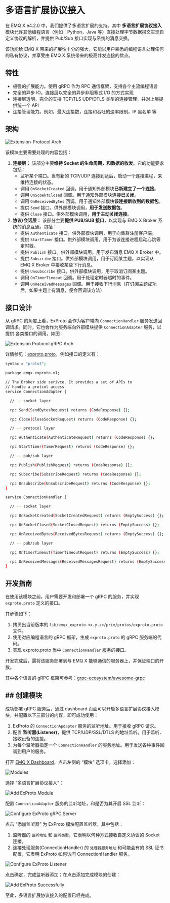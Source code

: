 # 多语言扩展协议接入

在 EMQ X e4.2.0 中，我们提供了多语言扩展的支持。其中 **多语言扩展协议接入** 模块允许其他编程语言（例如：Python，Java 等）直接处理字节数据报文实现自定义协议的解析，并提供 Pub/Sub 接口实现与系统的消息交换。

该功能给 EMQ X 带来的扩展性十分的强大，它能以用户熟悉的编程语言处理任何的私有协议，并享受由 EMQ X 系统带来的极高并发连接的优点。

## 特性

* 极强的扩展能力。使用 gRPC 作为 RPC 通信框架，支持各个主流编程语言
* 完全的异步 IO。连接层以完全的异步非阻塞式 I/O 的方式实现
* 连接层透明。完全的支持 TCP\TLS UDP\DTLS 类型的连接管理，并对上层提供统一个 API
* 连接管理能力。例如，最大连接数，连接和吞吐的速率限制，IP 黑名单 等

## 架构

![Extension-Protocol Arch](../.gitbook/assets/exproto-arch.jpg)

该模块主要需要处理的内容包括：

1. **连接层：** 该部分主要**维持 Socket 的生命周期，和数据的收发**。它的功能要求包括：
   * 监听某个端口。当有新的 TCP/UDP 连接到达后，启动一个连接进程，来维持连接的状态。
   * 调用 `OnSocketCreated` 回调。用于通知外部模块**已新建立了一个连接**。
   * 调用 `OnScoektClosed` 回调。用于通知外部模块连接**已关闭**。
   * 调用 `OnReceivedBytes` 回调。用于通知外部模块**该连接新收到的数据包**。
   * 提供 `Send` 接口。供外部模块调用，**用于发送数据包**。
   * 提供 `Close` 接口。供外部模块调用，**用于主动关闭连接**。
2. **协议/会话层：** 该部分主要**提供 PUB/SUB 接口**，以实现与 EMQ X Broker 系统的消息互通。包括：
   * 提供 `Authenticate` 接口。供外部模块调用，用于向集群注册客户端。
   * 提供 `StartTimer` 接口。供外部模块调用，用于为该连接进程启动心跳等定时器。
   * 提供 `Publish` 接口。供外部模块调用，用于发布消息 EMQ X Broker 中。
   * 提供 `Subscribe` 接口。供外部模块调用，用于订阅某主题，以实现从 EMQ X Broker 中接收某些下行消息。
   * 提供 `Unsubscribe` 接口。供外部模块调用，用于取消订阅某主题。
   * 调用 `OnTimerTimeout` 回调。用于处理定时器超时的事件。
   * 调用 `OnReceivedMessages` 回调。用于接收下行消息（在订阅主题成功后，如果主题上有消息，便会回调该方法）

## 接口设计

从 gRPC 的角度上看，ExProto 会作为客户端向 `ConnectionHandler` 服务发送回调请求。同时，它也会作为服务端向外部模块提供 `ConnectionAdapter` 服务，以提供 各类接口的调用。如图：

![Extension Protocol gRPC Arch](../.gitbook/assets/exproto-grpc-arch.jpg)

详情参见：[exproto.proto](https://github.com/emqx/emqx-exproto/blob/dev/e4.2.0/priv/protos/exproto.proto)，例如接口的定义有：

```bash
syntax = "proto3";

package emqx.exproto.v1;

// The Broker side serivce. It provides a set of APIs to
// handle a protcol access
service ConnectionAdapter {

  // -- socket layer

  rpc Send(SendBytesRequest) returns (CodeResponse) {};

  rpc Close(CloseSocketRequest) returns (CodeResponse) {};

  // -- protocol layer

  rpc Authenticate(AuthenticateRequest) returns (CodeResponse) {};

  rpc StartTimer(TimerRequest) returns (CodeResponse) {};

  // -- pub/sub layer

  rpc Publish(PublishRequest) returns (CodeResponse) {};

  rpc Subscribe(SubscribeRequest) returns (CodeResponse) {};

  rpc Unsubscribe(UnsubscribeRequest) returns (CodeResponse) {};
}

service ConnectionHandler {

  // -- socket layer

  rpc OnSocketCreated(SocketCreatedRequest) returns (EmptySuccess) {};

  rpc OnSocketClosed(SocketClosedRequest) returns (EmptySuccess) {};

  rpc OnReceivedBytes(ReceivedBytesRequest) returns (EmptySuccess) {};

  // -- pub/sub layer

  rpc OnTimerTimeout(TimerTimeoutRequest) returns (EmptySuccess) {};

  rpc OnReceivedMessages(ReceivedMessagesRequest) returns (EmptySuccess) {};
}
```

## 开发指南

在使用该模块之前，用户需要开发和部署一个 gRPC 的服务，并实现 `exproto.proto` 定义的接口。

其步骤如下：

1. 拷贝出当前版本的 `lib/emqx_exproto-<x.y.z>/priv/protos/exproto.proto` 文件。
2. 使用对应编程语言的 gRPC 框架，生成 `exproto.proto` 的 gRPC 服务端的代码。
3. 实现 exproto.proto 当中 `ConnectionHandler` 服务的接口。

开发完成后，需将该服务部署到与 EMQ X 能够通信的服务器上，并保证端口的开放。

其中各个语言的 gRPC 框架可参考：[grpc-ecosystem/awesome-grpc](https://github.com/grpc-ecosystem/awesome-grpc)

## \#\# 创建模块

成功部署 gRPC 服务后，通过 dashboard 页面可以开启多语言扩展协议接入模块，并配置以下三部分的内容，即可成功使用：

1. ExProto 的 `ConnectionApdapter` 服务的监听地址。用于接收 gRPC 请求。
2. 配置 **监听器\(Listener\)**，提供 TCP/UDP/SSL/DTLS 的地址监听。用于监听、接收设备的连接。
3. 为每个监听器指定一个 `ConnectionHandler` 的服务地址。用于发送各种事件回调到用户的服务。

打开 [EMQ X Dashboard](http://127.0.0.1:18083/#/modules)，点击左侧的 “模块” 选项卡，选择添加：

![Modules](../.gitbook/assets/modules.png)

选择 “多语言扩展协议接入”：

![Add ExProto Module](../.gitbook/assets/exproto-add.jpg)

配置 `ConnectionAdapter` 服务的监听地址，和是否为其开启 SSL 监听：

![Configure ExProto gRPC Server](../.gitbook/assets/exproto-conf-1.jpg)

点击 “添加监听器” 为 ExProto 模块配置监听器，其中包括：

1. 监听器的 `监听地址` 和 `监听类型`，它表明以何种方式接收自定义协议的 Socket 连接。
2. 连接处理服务\(ConnectionHandler\) 的 `处理器服务地址` 和可能会有的 SSL 证书配置，它表明 ExProto 如何访问 ConnectionHandler 服务。

![Configure ExProto Listener](../.gitbook/assets/exproto-conf-2.jpg)

点击确定，完成监听器添加；在点击添加完成模块的创建：

![Add ExProto Successfully](../.gitbook/assets/exproto-succ.jpg)

至此，多语言扩展协议接入的配置已经完成。

